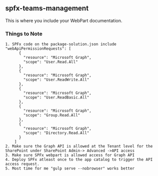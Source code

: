 ## spfx-teams-management

This is where you include your WebPart documentation.

### Things to Note
	1. SPFx code on the package-solution.json include 
	"webApiPermissionRequests": [  
	      {  
	        "resource": "Microsoft Graph",  
	        "scope": "User.Read.All"  
	      },
	      {  
	        "resource": "Microsoft Graph",  
	        "scope": "User.ReadWrite.All"  
	      },
	      {  
	        "resource": "Microsoft Graph",  
	        "scope": "User.ReadBasic.All"  
	      },
	      {  
	        "resource": "Microsoft Graph",  
	        "scope": "Group.Read.All"  
	      },
	      {  
	        "resource": "Microsoft Graph",  
	        "scope": "Directory.Read.All"  
	      }  
	    ]  
	2. Make sure the Graph API is allowed at the Tenant level for the SharePoint under SharePoint Admin-> Advanced ->API access
	3. Make sure SPFx webpart is allowed access for Graph API
	4. Deploy SPFx atleast once to the app catalog to trigger the API access request.
	5. Most time for me "gulp serve --nobrowser" works better

